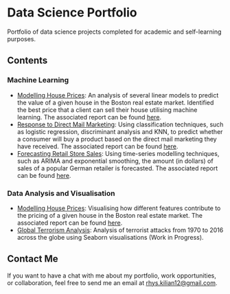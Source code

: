 # Data Science Portfolio
Portfolio of data science projects completed for academic and self-learning purposes. 

## Contents

### Machine Learning
* [Modelling House Prices](../master/modelling-house-prices/models.ipynb): An analysis of several linear models to predict the value of a given house in the Boston real estate market. Identified the best price that a client can sell their house utilising machine learning. The associated report can be found [here](../master/modelling-house-prices.pdf).
* [Response to Direct Mail Marketing](../master/modelling-consumer-response.ipynb): Using classification techniques, such as logistic regression, discriminant analysis and KNN, to predict whether a consumer will buy a product based on the direct mail marketing they have received. The associated report can be found [here](../master/modelling-consumer-response.pdf).
* [Forecasting Retail Store Sales](../master/forecasting-rossmann-sales.ipynb): Using time-series modelling techniques, such as ARIMA and exponential smoothing, the amount (in dollars) of sales of a popular German retailer is forecasted. The associated report can be found [here](../master/forecasting-rossmann-sales.pdf).

### Data Analysis and Visualisation
* [Modelling House Prices](../master/modelling-house-prices/EDA.ipynb): Visualising how different features contribute to the pricing of a given house in the Boston real estate market. The associated report can be found [here](../master/modelling-house-prices.pdf).
* [Global Terrorism Analysis](../master/global-terrorism_analysis.ipynb): Analysis of terrorist attacks from 1970 to 2016 across the globe using Seaborn visualisations (Work in Progress).

## Contact Me
If you want to have a chat with me about my portfolio, work opportunities, or collaboration, feel free to send me an email at [rhys.kilian12@gmail.com](mailto:rhys.kilian12@gmail.com).
